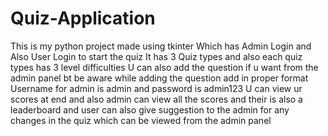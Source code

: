 # Quiz-Application
This is my python project made using tkinter 
Which has Admin Login and Also User Login to start the quiz 
It has 3 Quiz types and also each quiz types has 3 level difficulties 
U can also add the question if u want from the admin panel bt be aware while adding the question add in proper format
Username for admin is admin and password is admin123
U can view ur scores at end and also admin can view all the scores and their is also a leaderboard and user can also give suggestion to the admin for any changes in the quiz which can be viewed from the admin panel 
